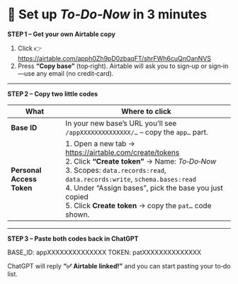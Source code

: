 # 🚀 Set up *To‑Do‑Now* in 3 minutes

**STEP 1 – Get your own Airtable copy**  
1. Click 👉 https://airtable.com/apph0Zh9pD0zbaqFT/shrFWh6cuQnOanNVS
2. Press **“Copy base”** (top‑right). Airtable will ask you to sign‑up or sign‑in—use any email (no credit‑card).

---

**STEP 2 – Copy two little codes**

| What | Where to click |
|------|----------------|
| **Base ID** | In your new base’s URL you’ll see `/appXXXXXXXXXXXXXX/…` – copy the `app…` part. |
| **Personal Access Token** | 1. Open a new tab → <https://airtable.com/create/tokens>  <br>2. Click **“Create token”** → Name: *To‑Do‑Now* <br>3. Scopes: `data.records:read`, `data.records:write`, `schema.bases:read` <br>4. Under “Assign bases”, pick the base you just copied <br>5. Click **Create token** → copy the `pat…` code shown. |

---

**STEP 3 – Paste both codes back in ChatGPT**

BASE_ID: appXXXXXXXXXXXXXX
TOKEN: patXXXXXXXXXXXXXX

ChatGPT will reply **“✅ Airtable linked!”** and you can start pasting your to‑do list.
